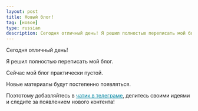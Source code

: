 ```yaml
---
layout: post
title: Новый блог!
tag: [новое]
type: russian
description: Сегодня отличный день! Я решил полностью переписать мой блог. 
---
```


Сегодня отличный день!

Я решил полностью переписать мой блог. 

Сейчас мой блог практически пустой.

Новые материалы будут постепенно появляться.

Поэтотому добавляйтесь в <a href="https://t.me/freeit256" style="color: #0085A1;">чатик в телеграме</a>, делитесь своими идеями 
и следите за появлением нового контента!

